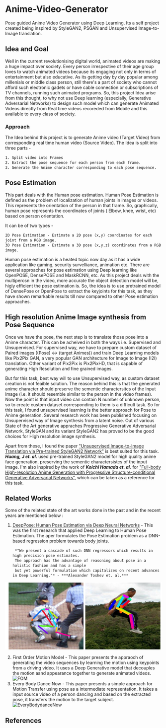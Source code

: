 # Anime-Video-Generator
Pose guided Anime Video Generator using Deep Learning. Its a self project created being inspired by StyleGAN2, PSGAN and Unsupervised Image-to-Image translation.

## Idea and Goal

Well in the current revolutionising digital world, animated videos are making a huge impact over society. Every person irrespective of their age group loves to watch animated videos because its engaging not only in terms of entertainment but also educative. As its getting day by day popular among millenials or middle class person, still there's a part of society who cannot afford such electronic gadets or have cable connection or subscriptions of TV channels, running such animated programs. So, this project Idea arise from this thought, to why not use Deep learning (especially, Generative Adversarial Networks) to design such model which can generate Animated Videos directly from Real time videos recoreded from Mobile and this available to every class of society. 

### Approach
The Idea behind this project is to generate Anime video (Target Video) from corresponding real time human video (Source Video). 
The Idea is split into three parts - 

    1. Split video into Frames
    2. Extract the pose sequence for each person from each frame.
    3. Generate the Anime character corresponding to each pose sequence.
 

## Pose Estimation

This part deals with the Human pose estimation. Human Pose Estimation is defined as the problem of localization of human joints in images or videos. This represents the orientation of the person in that frame. So, graphically, human pose represents the coordinates of joints ( Elbow, knee, wrist, etc) based on person orientation.

It can be of two types -

    2D Pose Estimation - Estimate a 2D pose (x,y) coordinates for each joint from a RGB image.
    3D Pose Estimation - Estimate a 3D pose (x,y,z) coordinates from a RGB image.

Human pose estimation is a heated topic now day as it has a wide application like gaming, security survelliance, animation etc. There are several approaches for pose estimation using Deep learning like OpenPOSE, DensePOSE and MaskRCNN, etc. As this project deals with the multiperosn in the video, more accurate the object detection model will be, higly efficient the pose estimation is. So, the idea is to use pretrained model of DensePose or OpenPose to extract the keyjoints for this task, as they have shown remarkable results till now compared to other Pose estimation approaches.       


## High resolution Anime Image synthesis from Pose Sequence

Once we have the pose, the next step is to translate those pose into a Anime character. This can be acheived in both the ways i.e. Supervised and Unsupervised. 
For supervised way, we have to prepare custom dataset of Paired images ((Pose) <-> (target Animes)) and train Deep Learning models like Pix2Pix GAN, a very popular GAN architecture for Image to Image (I2I) translation. Other variant of Pix2Pix is Pix2PixHD, that is capable of generating High Resolution and fine grained images. 

But for this task, best way will to use Unsupervised way, as custom dataset creation is not feaible solution. The reason behind this is that the generated anime character should preserve the sementic charactersitcs of the Input Image (i.e. it should resemble similar to the person in the video frames). Now the point is that input video can contain N number of unknown person, so to create custom dataset corresponding to them is a difficult task. So for this task, I found unsupervised learning is the better approach for Pose to Anime generation. Several research work has been published focusing on Unsupervised way of Image synthesis from a latent noise. Out of various State of the Art generative appraches Progressive Generative Adversarial Network, StyleGAN and its variant StyleGAN2 has proved to be the good choices for High resolution image synthesis. 

Apart from these, I found the paper ["Unsupervised Image-to-Image Translation via Pre-trained StyleGAN2 Network"](https://arxiv.org/abs/2010.05713) is best suited for this task. ***Huang, J et. al.*** used pre-trained StyleGAN2 model for high quality anime face generation, preserving the sementic charactersistcs of the input image. I'm also inspired by the work of ***Koichi Hamada et. al.*** for ["Full-body High-resolution Anime Generation with Progressive Structure-conditional Generative Adversarial Networks"](https://arxiv.org/pdf/1809.01890.pdf), which can be taken as a reference for this task. 


## Related Works

Some of the related state of the art works done in the past and in the recent years are mentioned below : 
1. [DeepPose: Human Pose Estimation via Deep Neural Networks](https://arxiv.org/abs/1312.4659) -  This was the first research that applied Deep Learning to Human Pose Estimation. The aper formulates the Pose Estimation problem as a DNN-based regression problem towards body  joints. 

        *"We present a cascade of such DNN regressors which results in high precision pose estimates. 
        The approach has the advantage of reasoning about pose in a holistic fashion and has a simple 
        but yet powerful formulation which capitalizes on recent advances in Deep Learning."* - ***Alexander Toshev et. al.*** 
        
![DeepPose](/images/deeppose.png)
        
2. First Order Motion Model -  This paper presents the appraoch of generating the video sequences by learning the motion using keypoints from a driving video. It uses a Deep Generative model that decouples the motion aand appearance together to generate animated videos.   
![FOM](/images/fom2.gif)
3. Every Body Dance Now -  This paper presents a simple approach for Motion Transfer using pose as a intermediate representation. It takes a input source video of a person dancing and based on the extracted pose, it transfers the motion to the target subject. 
![EveryBodydanceNow](/images/pose2pose.gif)



## References
